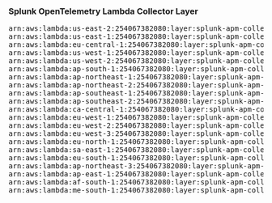 <h3>Splunk OpenTelemetry Lambda Collector Layer</h3>

<pre>
arn:aws:lambda:us-east-2:254067382080:layer:splunk-apm-collector:137
arn:aws:lambda:us-east-1:254067382080:layer:splunk-apm-collector:11
arn:aws:lambda:eu-central-1:254067382080:layer:splunk-apm-collector:11
arn:aws:lambda:us-west-1:254067382080:layer:splunk-apm-collector:11
arn:aws:lambda:us-west-2:254067382080:layer:splunk-apm-collector:11
arn:aws:lambda:ap-south-1:254067382080:layer:splunk-apm-collector:11
arn:aws:lambda:ap-northeast-1:254067382080:layer:splunk-apm-collector:11
arn:aws:lambda:ap-northeast-2:254067382080:layer:splunk-apm-collector:11
arn:aws:lambda:ap-southeast-1:254067382080:layer:splunk-apm-collector:11
arn:aws:lambda:ap-southeast-2:254067382080:layer:splunk-apm-collector:11
arn:aws:lambda:ca-central-1:254067382080:layer:splunk-apm-collector:11
arn:aws:lambda:eu-west-1:254067382080:layer:splunk-apm-collector:11
arn:aws:lambda:eu-west-2:254067382080:layer:splunk-apm-collector:11
arn:aws:lambda:eu-west-3:254067382080:layer:splunk-apm-collector:11
arn:aws:lambda:eu-north-1:254067382080:layer:splunk-apm-collector:11
arn:aws:lambda:sa-east-1:254067382080:layer:splunk-apm-collector:11
arn:aws:lambda:eu-south-1:254067382080:layer:splunk-apm-collector:11
arn:aws:lambda:ap-northeast-3:254067382080:layer:splunk-apm-collector:11
arn:aws:lambda:ap-east-1:254067382080:layer:splunk-apm-collector:11
arn:aws:lambda:af-south-1:254067382080:layer:splunk-apm-collector:11
arn:aws:lambda:me-south-1:254067382080:layer:splunk-apm-collector:11
</pre>
